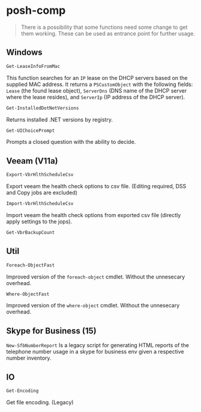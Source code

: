 # posh-comp
> There is a possibility that some functions need some change to get them working.
> These can be used as entrance point for further usage.

## Windows
```powershell
Get-LeaseInfoFromMac
```
 This function searches for an ```IP``` lease on the DHCP servers based on the supplied MAC address. It returns a ```PSCustomObject``` with the following fields: ```Lease``` (the found lease object), ```ServerDns``` (DNS name of the DHCP server where the lease resides), and ```ServerIp``` (IP address of the DHCP server).

```powershell
Get-InstalledDotNetVersions
```
Returns installed .NET versions by registry.

```powershell
Get-UIChoicePrompt
```
Prompts a closed question with the ability to decide.

## Veeam (V11a)

```powershell
Export-VbrHlthScheduleCsv
```
Export veeam the health check options to csv file.
(Editing required, DSS and Copy jobs are excluded)

```powershell
Import-VbrHlthScheduleCsv
```
Import veeam the health check options from exported csv file (directly apply settings to the jops).

```powershell
Get-VbrBackupCount
```

## Util

```powershell
Foreach-ObjectFast
```
Improved version of the ```foreach-object``` cmdlet. Without the unnesecary overhead.

```powershell
Where-ObjectFast
```
Improved version of the ```where-object``` cmdlet. Without the unnesecary overhead.

## Skype for Business (15)
```New-SfbNumberReport``` Is a legacy script for generating HTML reports of the telephone number usage in a skype for business env given a 
respective number inventory.

## IO

```powershell
Get-Encoding
```
Get file encoding. (Legacy)
